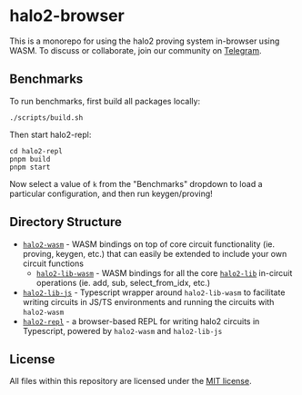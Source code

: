 # halo2-browser

This is a monorepo for using the halo2 proving system in-browser using WASM. To discuss or collaborate, join our community on [Telegram](https://t.me/halo2browser). 

## Benchmarks

To run benchmarks, first build all packages locally:
```
./scripts/build.sh
```

Then start halo2-repl:
```
cd halo2-repl
pnpm build
pnpm start
```

Now select a value of `k` from the "Benchmarks" dropdown to load a particular configuration, and then run keygen/proving!

## Directory Structure

* [`halo2-wasm`](./halo2-wasm) - WASM bindings on top of core circuit functionality (ie. proving, keygen, etc.) that can easily be extended to include your own circuit functions
    * [`halo2-lib-wasm`](./halo2-wasm/src/halo2lib.rs) - WASM bindings for all the core [`halo2-lib`](https://github.com/axiom-crypto/halo2-lib) in-circuit operations (ie. add, sub, select_from_idx, etc.)
* [`halo2-lib-js`](./halo2-lib-js) - Typescript wrapper around `halo2-lib-wasm` to facilitate writing circuits in JS/TS environments and running the circuits with `halo2-wasm`
* [`halo2-repl`](./halo2-repl) - a browser-based REPL for writing halo2 circuits in Typescript, powered by `halo2-wasm` and `halo2-lib-js`

## License

All files within this repository are licensed under the [MIT license](./LICENSE).

